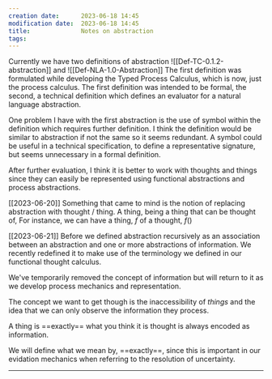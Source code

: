 ```yaml
---
creation date:		2023-06-18 14:45
modification date:	2023-06-18 14:45
title: 				Notes on abstraction
tags:
---
```

 Currently we have two definitions of abstraction
 ![[Def-TC-0.1.2-abstraction]]
 and
 ![[Def-NLA-1.0-Abstraction]]
The first definition was formulated while developing the Typed Process Calculus, which is now, just the process calculus. The first definition was intended to be formal, the second, a technical definition which defines an evaluator for a natural language abstraction. 

One problem I have with the first abstraction is the use of symbol within the definition which requires further definition. I think the definition would be similar to abstraction if not the same so it seems redundant. A symbol could be useful in a technical specification, to define a representative signature, but seems unnecessary in a formal definition.

After further evaluation, I think it is better to work with thoughts and things since they can easily be represented using functional abstractions and process abstractions.

[[2023-06-20]]
Something that came to mind is the notion of replacing abstraction with thought / thing. A thing, being a thing that can be thought of, For instance, we can have a thing, $f$ of a thought, $f()$ 

[[2023-06-21]]
Before we defined abstraction recursively as an association between an abstraction and one or more abstractions of information. We recently redefined it to make use of the terminology we defined in our functional thought calculus.

We've temporarily removed the concept of information but will return to it as we develop process mechanics and representation. 

The concept we want to get though is the inaccessibility of $things$ and the idea that we can only observe the information they process. 

A thing is ==exactly== what you think it is thought is always encoded as information.

We will define what we mean by, ==exactly==, since this is important in our evidation mechanics when referring to the resolution of uncertainty.





---
[^1]: [[Notes Related to Functional Axioms]]
[^2]: [[Notes Related to Process Mechanics]]
[^3]: [[Tasks related to functional axioms]]




